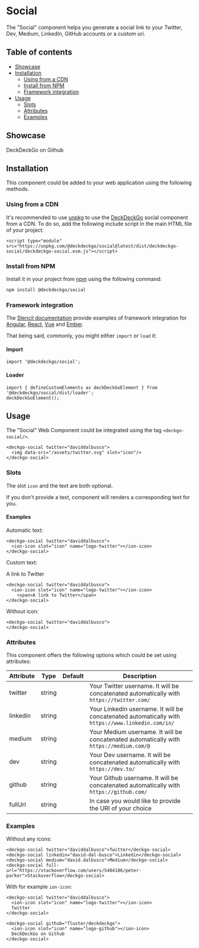 # Social

The "Social" component helps you generate a social link to your Twitter, Dev, Medium, LinkedIn, GitHub accounts or a custom uri.

## Table of contents

- [Showcase](#app-components-social-showcase)
- [Installation](#app-components-social-installation)
  - [Using from a CDN](#app-components-social-install-from-a-cdn)
  - [Install from NPM](#app-components-social-install-from-npm)
  - [Framework integration](#app-components-social-framework-integration)
- [Usage](#app-components-social-usage)
  - [Slots](#app-components-social-slots)
  - [Attributes](#app-components-social-attributes)
  - [Examples](#app-components-social-examples)

## Showcase

<p>
  <deckgo-social twitter="daviddalbusco"><ion-icon slot="icon" name="logo-twitter"></ion-icon></deckgo-social>
</p>

<p>
  <deckgo-social github="deckgo/deckdeckgo"><ion-icon slot="icon" name="logo-github"></ion-icon> DeckDeckGo on Github</deckgo-social>
</p>

## Installation

This component could be added to your web application using the following methods.

### Using from a CDN

It's recommended to use [unpkg](https://unpkg.com/) to use the [DeckDeckGo] social component from a CDN. To do so, add the following include script in the main HTML file of your project:

```
<script type="module" src="https://unpkg.com/@deckdeckgo/social@latest/dist/deckdeckgo-social/deckdeckgo-social.esm.js"></script>
```

### Install from NPM

Install it in your project from [npm](https://www.npmjs.com/package/@deckdeckgo/social) using the following command:

```bash
npm install @deckdeckgo/social
```

### Framework integration

The [Stencil documentation](https://stenciljs.com/docs/overview) provide examples of framework integration for [Angular](https://stenciljs.com/docs/angular), [React](https://stenciljs.com/docs/react), [Vue](https://stenciljs.com/docs/vue) and [Ember](https://stenciljs.com/docs/ember).

That being said, commonly, you might either `import` or `load` it:

#### Import

```
import '@deckdeckgo/social';
```

#### Loader

```
import { defineCustomElements as deckDeckGoElement } from '@deckdeckgo/social/dist/loader';
deckDeckGoElement();
```

## Usage

The "Social" Web Component could be integrated using the tag `<deckgo-social/>`.

```
<deckgo-social twitter="daviddalbusco">
  <img data-src="/assets/twitter.svg" slot="icon"/>
</deckgo-social>
```

### Slots

The slot `icon` and the text are both optional.

If you don't provide a text, component will renders a corresponding text for you.

#### Examples

Automatic text:

<p>
  <deckgo-social twitter="daviddalbusco"><ion-icon slot="icon" name="logo-twitter"></ion-icon></deckgo-social>
</p>

```
<deckgo-social twitter="daviddalbusco">
  <ion-icon slot="icon" name="logo-twitter"></ion-icon>
</deckgo-social>
```

Custom text:

<p>
  <deckgo-social twitter="daviddalbusco"><ion-icon slot="icon" name="logo-twitter"></ion-icon><span>A link to Twitter</span></deckgo-social>
</p>

```
<deckgo-social twitter="daviddalbusco">
  <ion-icon slot="icon" name="logo-twitter"></ion-icon>
    <span>A link to Twitter</span>
</deckgo-social>
```

Without icon:

<p>
  <deckgo-social twitter="daviddalbusco"></deckgo-social>
</p>

```
<deckgo-social twitter="daviddalbusco">
</deckgo-social>
```

### Attributes

This component offers the following options which could be set using attributes:

| Attribute | Type   | Default | Description                                                                                       |
| --------- | ------ | ------- | ------------------------------------------------------------------------------------------------- |
| twitter   | string |         | Your Twitter username. It will be concatenated automatically with `https://twitter.com/`          |
| linkedin  | string |         | Your Linkedin username. It will be concatenated automatically with `https://www.linkedin.com/in/` |
| medium    | string |         | Your Medium username. It will be concatenated automatically with `https://medium.com/@`           |
| dev       | string |         | Your Dev username. It will be concatenated automatically with `https://dev.to/`                   |
| github    | string |         | Your Github username. It will be concatenated automatically with `https://github.com/`            |
| fullUrl   | string |         | In case you would like to provide the URI of your choice                                          |

### Examples

Without any icons:

```
<deckgo-social twitter="daviddalbusco">Twitter</deckgo-social>
<deckgo-social linkedin="david-dal-busco">Linkedin</deckgo-social>
<deckgo-social medium="david.dalbusco">Medium</deckgo-social>
<deckgo-social full-url="https://stackoverflow.com/users/5404186/peter-parker">Stackoverflow</deckgo-social>
```

With for example `ion-icon`:

```
<deckgo-social twitter="daviddalbusco">
  <ion-icon slot="icon" name="logo-twitter"></ion-icon>
  Twitter
</deckgo-social>

<deckgo-social github="fluster/deckdeckgo">
  <ion-icon slot="icon" name="logo-github"></ion-icon>
  DeckDeckGo on Github
</deckgo-social>
```

[deckdeckgo]: https://deckdeckgo.com
